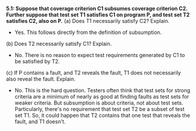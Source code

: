 **5.1: Suppose that coverage criterion C1 subsumes coverage criterion C2. Further suppose that test set T1 satisfies C1 on program P, and test set T2 satisfies C2, also on P.**
(a) Does T1 necessarily satisfy C2? Explain.
- Yes. This follows directly from the definition of subsumption.

(b) Does T2 necessarily satisfy C1? Explain.
- No. There is no reason to expect test requirements generated by C1 to be satisfied by
T2.

(c) If P contains a fault, and T2 reveals the fault, T1 does not necessarily also reveal the
fault. Explain.
- No. This is the hard question. Testers often think that test sets for strong criteria are a minimum of nearly as good at finding faults as test sets for weaker criteria. But subsumption is about criteria, not about test sets. Particularly, there's no requirement that test set T2 be a subset of test set T1. So, it could happen that T2 contains that one test that reveals the fault, and T1 doesn't.
